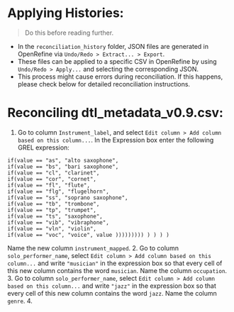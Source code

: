 # Applying Histories:
> Do this before reading further.
- In the `reconciliation_history` folder, JSON files are generated in OpenRefine via `Undo/Redo > Extract... > Export`.
- These files can be applied to a specific CSV in OpenRefine by using `Undo/Redo > Apply...` and selecting the corresponding JSON.
- This process might cause errors during reconciliation. If this happens, please check below for detailed reconciliation instructions.


# Reconciling dtl_metadata_v0.9.csv:
1. Go to column `Instrument_label`, and select `Edit column > Add column based on this column...`. In the Expression box enter the following GREL expression:
```
if(value == "as", "alto saxophone", 
if(value == "bs", "bari saxophone", 
if(value == "cl", "clarinet", 
if(value == "cor", "cornet", 
if(value == "fl", "flute", 
if(value == "flg", "flugelhorn", 
if(value == "ss", "soprano saxophone", 
if(value == "tb", "trombone", 
if(value == "tp", "trumpet", 
if(value == "ts", "saxophone", 
if(value == "vib", "vibraphone", 
if(value == "vln", "violin", 
if(value == "voc", "voice", value ))))))))) ) ) ) )
```
Name the new column `instrument_mapped`.
2. Go to column `solo_performer_name`, select `Edit column > Add column based on this column...` and write `"musician"` in the expression box so that every cell of this new column contains the word `musician`. Name the column `occupation`.
3. Go to column `solo_performer_name`, select `Edit column > Add column based on this column...` and write `"jazz"` in the expression box so that every cell of this new column contains the word `jazz`. Name the column `genre`.
4. 